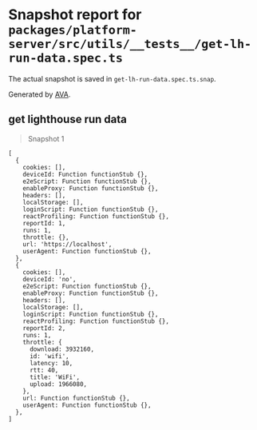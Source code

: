# Snapshot report for `packages/platform-server/src/utils/__tests__/get-lh-run-data.spec.ts`

The actual snapshot is saved in `get-lh-run-data.spec.ts.snap`.

Generated by [AVA](https://avajs.dev).

## get lighthouse run data

> Snapshot 1

    [
      {
        cookies: [],
        deviceId: Function functionStub {},
        e2eScript: Function functionStub {},
        enableProxy: Function functionStub {},
        headers: [],
        localStorage: [],
        loginScript: Function functionStub {},
        reactProfiling: Function functionStub {},
        reportId: 1,
        runs: 1,
        throttle: {},
        url: 'https://localhost',
        userAgent: Function functionStub {},
      },
      {
        cookies: [],
        deviceId: 'no',
        e2eScript: Function functionStub {},
        enableProxy: Function functionStub {},
        headers: [],
        localStorage: [],
        loginScript: Function functionStub {},
        reactProfiling: Function functionStub {},
        reportId: 2,
        runs: 1,
        throttle: {
          download: 3932160,
          id: 'wifi',
          latency: 10,
          rtt: 40,
          title: 'WiFi',
          upload: 1966080,
        },
        url: Function functionStub {},
        userAgent: Function functionStub {},
      },
    ]
